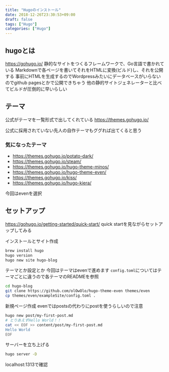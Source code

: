 ```yaml
---
title: "Hugoのインストール"
date: 2018-12-26T23:30:53+09:00
draft: false
tags: ["Hugo"]
categories: ["Hugo"]
---
```



## hugoとは
https://gohugo.io/
静的なサイトをつくるフレームワークで、Go言語で書かれている
Markdownで各ページを書いてそれをHTMLに変換(ビルド)し、それを公開する
事前にHTMLを生成するのでWordpressみたいにデータベースがいらないのでgithub pagesとかで公開できちゃう
他の静的サイトジェネレーターと比べてビルドが圧倒的に早いらしい

## テーマ
公式がテーマを一覧形式で出してくれている
https://themes.gohugo.io/

公式に採用されていない先人の自作テーマもググれば出てくると思う

### 気になったテーマ
- https://themes.gohugo.io/potato-dark/
- https://themes.gohugo.io/steam/
- https://themes.gohugo.io/hugo-theme-minos/
- https://themes.gohugo.io/hugo-theme-even/
- https://themes.gohugo.io/kiss/
- https://themes.gohugo.io/hugo-kiera/

今回はevenを選択


## セットアップ
https://gohugo.io/getting-started/quick-start/
quick startを見ながらセットアップしてみる

インストールとサイト作成
```bash
brew install hugo
hugo version
hugo new site hugo-blog
```

テーマとか設定とか
今回はテーマはevenで進めます
`config.toml`についてはテーマごとに違うので各テーマのREADMEを参照
```bash
cd hugo-blog
git clone https://github.com/olOwOlo/hugo-theme-even themes/even
cp themes/even/exampleSite/config.toml .
```

新規ページ作成
evenではpostsの代わりにpostを使うらしいので注意
```bash
hugo new post/my-first-post.md
# とりあえずHello World！！
cat << EOF >> content/post/my-first-post.md
Hello World
EOF
```
サーバーを立ち上げる
```bash
hugo server -D
```
localhost:1313で確認

